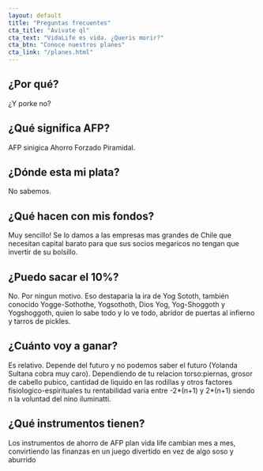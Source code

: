 ```yaml
---
layout: default
title: "Preguntas frecuentes"
cta_title: "Avivate ql"
cta_text: "VidaLife es vida. ¿Queris morir?"
cta_btn: "Conoce nuestros planes"
cta_link: "/planes.html"
---
```


## ¿Por qué?

¿Y porke no?

## ¿Qué significa AFP?

AFP sinigica Ahorro Forzado Piramidal.

## ¿Dónde esta mi plata?

No sabemos.

## ¿Qué hacen con mis fondos?

Muy sencillo! Se lo damos a las empresas mas grandes de Chile que necesitan capital barato para que sus socios megaricos no tengan que invertir de su bolsillo.

## ¿Puedo sacar el 10%?

No. Por ningun motivo. Eso destaparia la ira de Yog Sototh, también conocido Yogge-Sothothe, Yogsothoth, Dios Yog, Yog-Shoggoth y Yogshoggoth, quien lo sabe todo y lo ve todo, abridor de puertas al infierno y tarros de pickles.


## ¿Cuánto voy a ganar?

Es relativo. Depende del futuro y no podemos saber el futuro (Yolanda Sultana cobra muy caro). Dependiendo de tu relacion torso:piernas, grosor de cabello pubico, cantidad de liquido en las rodillas y otros factores fisiologico-espirituales tu rentabilidad varia entre -2*(n+1) y 2*(n+1) siendo n la voluntad del nino iluminatti.

## ¿Qué instrumentos tienen?
Los instrumentos de ahorro de AFP plan vida life cambian mes a mes, convirtiendo las finanzas en un juego divertido en vez de algo soso y aburrido